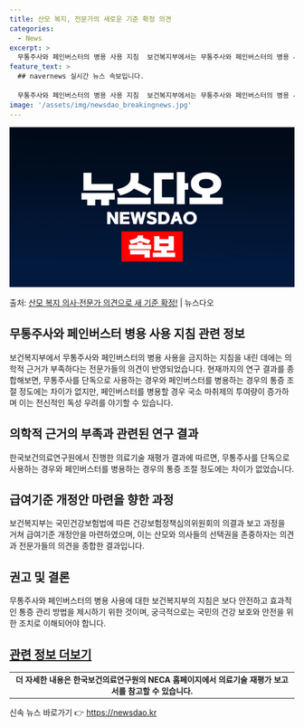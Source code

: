 ```yaml
---
title: 산모 복지, 전문가의 새로운 기준 확정 의견
categories:
  - News
excerpt: >
  무통주사와 페인버스터의 병용 사용 지침  보건복지부에서는 무통주사와 페인버스터의 병용 사용을 금지하는 지침을…
feature_text: >
  ## navernews 실시간 뉴스 속보입니다.

  무통주사와 페인버스터의 병용 사용 지침  보건복지부에서는 무통주사와 페인버스터의 병용 사용을 금지하는 지침을…
image: '/assets/img/newsdao_breakingnews.jpg'
---
```


![뉴스다오 속보](/assets/img/newsdao_breakingnews.jpg)

<p>출처: <a href="https://newsdao.kr/4179" rel="dofollow">산모 복지 의사·전문가 의견으로 새 기준 확정!</a> | 뉴스다오</p>

<h2 data-ke-size="size26">무통주사와 페인버스터 병용 사용 지침 관련 정보</h2>
<p data-ke-size="size16">보건복지부에서 무통주사와 페인버스터의 병용 사용을 금지하는 지침을 내린 데에는 의학적 근거가 부족하다는 전문가들의 의견이 반영되었습니다. 현재까지의 연구 결과를 종합해보면, 무통주사를 단독으로 사용하는 경우와 페인버스터를 병용하는 경우의 통증 조절 정도에는 차이가 없지만, 페인버스터를 병용할 경우 국소 마취제의 투여량이 증가하며 이는 전신적인 독성 우려를 야기할 수 있습니다.</p>

<h2 data-ke-size="size26">의학적 근거의 부족과 관련된 연구 결과</h2>
<p data-ke-size="size16">한국보건의료연구원에서 진행한 의료기술 재평가 결과에 따르면, 무통주사를 단독으로 사용하는 경우와 페인버스터를 병용하는 경우의 통증 조절 정도에는 차이가 없었습니다.</p>

<h2 data-ke-size="size26">급여기준 개정안 마련을 향한 과정</h2>
<p data-ke-size="size16">보건복지부는 국민건강보험법에 따른 건강보험정책심의위원회의 의결과 보고 과정을 거쳐 급여기준 개정안을 마련하였으며, 이는 산모와 의사들의 선택권을 존중하자는 의견과 전문가들의 의견을 종합한 결과입니다.</p>

<h2 data-ke-size="size26">권고 및 결론</h2>
<p data-ke-size="size16">무통주사와 페인버스터의 병용 사용에 대한 보건복지부의 지침은 보다 안전하고 효과적인 통증 관리 방법을 제시하기 위한 것이며, 궁극적으로는 국민의 건강 보호와 안전을 위한 조치로 이해되어야 합니다.</p>
<h2><a href="https://newsdao.kr/4179"> 관련 정보 더보기 </a></h2>

<table>
  <tr>
    <td style="text-align: center; height: 17px;"><b>더 자세한 내용은 한국보건의료연구원의 NECA 홈페이지에서 의료기술 재평가 보고서를 참고할 수 있습니다.</b></td>
  </tr>
</table> 

신속 뉴스 바로가기 👉 <a href="https://newsdao.kr" rel="dofollow">https://newsdao.kr</a>


